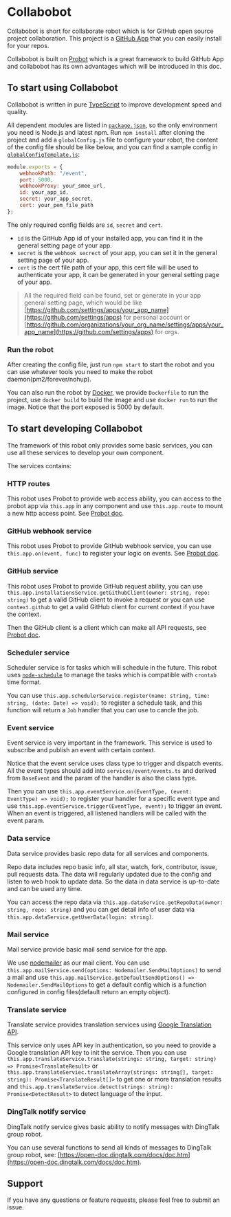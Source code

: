 # Collabobot

Collabobot is short for collaborate robot which is for GitHub open source project collaboration. This project is a [GitHub App](https://developer.github.com/v3/apps/) that you can easily install for your repos.

Collabobot is built on [Probot](https://github.com/probot/probot) which is a great framework to build GitHub App and collabobot has its own advantages which will be introduced in this doc.

## To start using Collabobot

Collabobot is written in pure [TypeScript](https://github.com/Microsoft/TypeScript) to improve development speed and quality.

All dependent modules are listed in [`package.json`](./package.json), so the only environment you need is Node.js and latest npm. Run `npm install` after cloning the project and add a `globalConfig.js` file to configure your robot, the content of the config file should be like below, and you can find a sample config in [`globalConfigTemplate.js`](./globalConfigTemplate.js):

``` JavaScript
module.exports = {
    webhookPath: "/event",
    port: 5000,
    webhookProxy: your_smee_url,
    id: your_app_id,
    secret: your_app_secret,
    cert: your_pem_file_path
};
```

The only required config fields are `id`, `secret` and `cert`.

* `id` is the GitHub App id of your installed app, you can find it in the general setting page of your app.
* `secret` is the `webhook secrect` of your app, you can set it in the general setting page of your app.
* `cert` is the cert file path of your app, this cert file will be used to authenticate your app, it can be generated in your general setting page of your app.

> All the required field can be found, set or generate in your app general setting page, which would be like [https://github.com/settings/apps/your_app_name](https://github.com/settings/apps) for personal account or [https://github.com/organizations/your_org_name/settings/apps/your_app_name](https://github.com/settings/apps) for orgs.

### Run the robot

After creating the config file, just run `npm start` to start the robot and you can use whatever tools you need to make the robot daemon(pm2/forever/nohup).

You can also run the robot by [Docker](https://www.docker.com/), we provide `Dockerfile` to run the project, use `docker build` to build the image and use `docker run` to run the image. Notice that the port exposed is 5000 by default.

## To start developing Collabobot

The framework of this robot only provides some basic services, you can use all these services to develop your own component.

The services contains:

### HTTP routes

This robot uses Probot to provide web access ability, you can access to the probot app via `this.app` in any component and use `this.app.route` to mount a new http access point. See [Probot doc](https://probot.github.io/docs/http/).

### GitHub webhook service

This robot uses Probot to provide GitHub webhook service, you can use `this.app.on(event, func)` to register your logic on events. See [Probot doc](https://probot.github.io/docs/webhooks/).

### GitHub service

This robot uses Probot to provide GitHub request ability, you can use `this.app.installationsService.getGithubClient(owner: string, repo: string)` to get a valid GitHub client to invoke a request or you can use `context.github` to get a valid GitHub client for current context if you have the context.

Then the GitHub client is a client which can make all API requests, see [Probot doc](https://probot.github.io/docs/github-api/).

### Scheduler service

Scheduler service is for tasks which will schedule in the future. This robot uses [`node-schedule`](https://github.com/node-schedule/node-schedule) to manage the tasks which is compatible with `crontab` time format.

You can use `this.app.schedulerService.register(name: string, time: string, (date: Date) => void);` to register a schedule task, and this function will return a `Job` handler that you can use to cancle the job.

### Event service

Event service is very important in the framework. This service is used to subscribe and publish an event with certain context.

Notice that the event service uses class type to trigger and dispatch events. All the event types should add into `services/event/events.ts` and derived from `BaseEvent` and the param of the handler is also the class type.

Then you can use `this.app.eventService.on(EventType, (event: EventType) => void);` to register your handler for a specific event type and use `this.app.eventService.trigger(EventType, event);` to trigger an event. When an event is triggered, all listened handlers will be called with the event param.

### Data service

Data service provides basic repo data for all services and components.

Repo data includes repo basic info, all star, watch, fork, contributor, issue, pull requests data. The data will regularly updated due to the config and listen to web hook to update data. So the data in data service is up-to-date and can be used any time.

You can access the repo data via `this.app.dataService.getRepoData(owner: string, repo: string)` and you can get detail info of user data via `this.app.dataService.getUserData(login: string)`.

### Mail service

Mail service provide basic mail send service for the app.

We use [nodemailer](https://github.com/nodemailer/nodemailer) as our mail client. You can use `this.app.mailService.send(options: Nodemailer.SendMailOptions)` to send a mail and use `this.app.mailService.getDefaultSendOptions() => Nodemailer.SendMailOptions` to get a default config which is a function configured in config files(default return an empty object).

### Translate service

Translate service provides translation services using [Google Translation API](https://cloud.google.com/translate/).

This service only uses API key in authentication, so you need to provide a Google translation API key to init the service. Then you can use `this.app.translateService.translate(strings: string, target: string) => Promise<TranslateResult>` or `this.app.translateServiec.translateArray(strings: string[], target: string): Promise<TranslateResult[]>` to get one or more translation results and `this.app.translateService.detect(strings: string): Promise<DetectResult>` to detect language of the input.

### DingTalk notify service

DingTalk notify service gives basic ability to notify messages with DingTalk group robot.

You can use several functions to send all kinds of messages to DingTalk group robot, see: [https://open-doc.dingtalk.com/docs/doc.htm](https://open-doc.dingtalk.com/docs/doc.htm).

## Support

If you have any questions or feature requests, please feel free to submit an issue.
